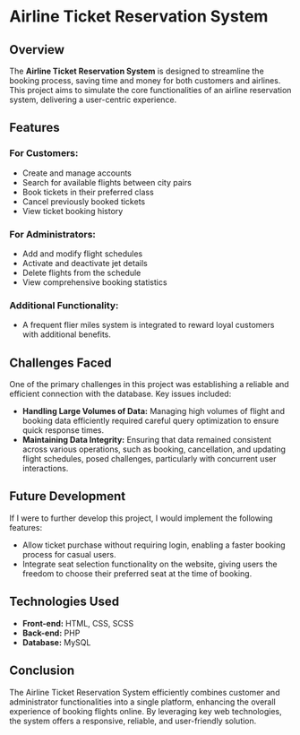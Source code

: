 # **Airline Ticket Reservation System**

## Overview  
The **Airline Ticket Reservation System** is designed to streamline the booking process, saving time and money for both customers and airlines. This project aims to simulate the core functionalities of an airline reservation system, delivering a user-centric experience.

## Features

### **For Customers:**
- Create and manage accounts
- Search for available flights between city pairs
- Book tickets in their preferred class
- Cancel previously booked tickets
- View ticket booking history

### **For Administrators:**
- Add and modify flight schedules
- Activate and deactivate jet details
- Delete flights from the schedule
- View comprehensive booking statistics

### **Additional Functionality:**
- A frequent flier miles system is integrated to reward loyal customers with additional benefits.

## Challenges Faced
One of the primary challenges in this project was establishing a reliable and efficient connection with the database. Key issues included:

- **Handling Large Volumes of Data:** Managing high volumes of flight and booking data efficiently required careful query optimization to ensure quick response times.
- **Maintaining Data Integrity:** Ensuring that data remained consistent across various operations, such as booking, cancellation, and updating flight schedules, posed challenges, particularly with concurrent user interactions.

## Future Development
If I were to further develop this project, I would implement the following features:
- Allow ticket purchase without requiring login, enabling a faster booking process for casual users.
- Integrate seat selection functionality on the website, giving users the freedom to choose their preferred seat at the time of booking.

## Technologies Used
- **Front-end:** HTML, CSS, SCSS  
- **Back-end:** PHP  
- **Database:** MySQL

## Conclusion  
The Airline Ticket Reservation System efficiently combines customer and administrator functionalities into a single platform, enhancing the overall experience of booking flights online. By leveraging key web technologies, the system offers a responsive, reliable, and user-friendly solution.
